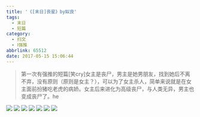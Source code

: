 ```yaml
---
title: '《[末日]丧星》by姒良'
tags:
  - 末日
  - 短篇
category:
  - 扫文
  - Ⅰ强推
abbrlink: 65512
date: 2017-05-15 15:06:44
---
```

<meta name="referrer" content="no-referrer" />

> 第一次有强推的短篇[笑cry]女主是丧尸，男主是她男朋友，找到她后不离不弃，没有原则（原则是女主？），可以为了女主杀人，简单来说就是在女主面前扮猪吃老虎的病娇。女主后来进化为高级丧尸，与人类无异，男主也变成丧尸了。he ​​​​
<!-- more -->


![](https://wx2.sinaimg.cn/mw690/0069kFhhgy1ffmaf42vguj30qo1bf141.jpg)
![](https://wx3.sinaimg.cn/mw690/0069kFhhgy1ffmaf99bosj30qo1bfk22.jpg)
![](https://wx1.sinaimg.cn/mw690/0069kFhhgy1ffmafcyzzxj30qo1bf7c7.jpg)
![](https://wx4.sinaimg.cn/mw690/0069kFhhgy1ffmaf0y253j30qo1bfqbq.jpg)
![](https://wx4.sinaimg.cn/mw690/0069kFhhgy1ffmafg1qr4j30qo1bfwn6.jpg)
![](https://wx4.sinaimg.cn/mw690/0069kFhhgy1ffmafizfmwj30qo1bfn8w.jpg)
![](https://wx2.sinaimg.cn/mw690/0069kFhhgy1ffmafmhrf3j30qo1bfakv.jpg)
